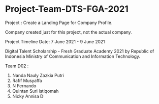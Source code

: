 # Project-Team-DTS-FGA-2021
Project : Create a Landing Page for Company Profile.

Company created just for this project, not the actual company.

Project Timeline Date: 7 June 2021 - 9 June 2021

Digital Talent Scholarship - Fresh Graduate Academy 2021 by Republic of Indonesia Ministry of Communication and Information Technology.


Team D02 :
1. Nanda Nauly Zazkia Putri
2. Rafif Musyaffa
3. N Fernando
4. Quintan Suri Istiqomah
5. Nicky Annisa D
